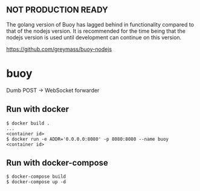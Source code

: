 NOT PRODUCTION READY
---

The golang version of Buoy has lagged behind in functionality compared to that of the nodejs version. It is recommended for the time being that the nodejs version is used until development can continue on this version.

https://github.com/greymass/buoy-nodejs

buoy
====

Dumb POST -> WebSocket forwarder

Run with docker
---------------

```
$ docker build .
...
<container id>
$ docker run -e ADDR='0.0.0.0:8080' -p 8080:8080 --name buoy <container id>
```

Run with docker-compose
---------------

```
$ docker-compose build
$ docker-compose up -d
```

